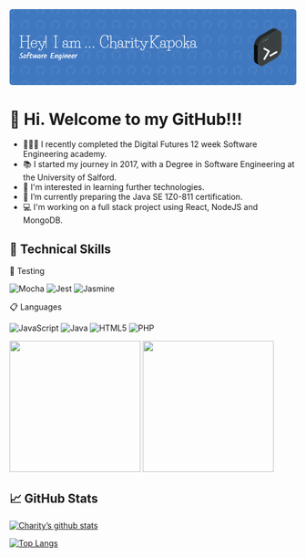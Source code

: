 ![My banner](assets/header-image.png)

# 👋 Hi. Welcome to my GitHub!!!

* 👩🏻‍💻 I recently completed the Digital Futures 12 week Software Engineering academy.
* 📚 I started my journey in 2017, with a Degree in Software Engineering at the University of Salford.
* 👀 I'm interested in learning further technologies.
* 🌱 I’m currently preparing the Java SE 1Z0-811 certification.
* 💻 I'm working on a full stack project using React, NodeJS and MongoDB.

## 💼 Technical Skills

🧪 Testing

![Mocha](https://img.shields.io/badge/-mocha-%238D6748?style=for-the-badge&logo=mocha&logoColor=white)
![Jest](https://img.shields.io/badge/-jest-%23C21325?style=for-the-badge&logo=jest&logoColor=white)
![Jasmine](https://img.shields.io/badge/-Jasmine-%238A4182?style=for-the-badge&logo=Jasmine&logoColor=white)

📋 Languages

![JavaScript](https://img.shields.io/badge/javascript-%23323330.svg?style=for-the-badge&logo=javascript&logoColor=%23F7DF1E)
![Java](https://img.shields.io/badge/java-%23ED8B00.svg?style=for-the-badge&logo=java&logoColor=white)
![HTML5](https://img.shields.io/badge/html5-%23E34F26.svg?style=for-the-badge&logo=html5&logoColor=white)
![PHP](https://img.shields.io/badge/php-%23777BB4.svg?style=for-the-badge&logo=php&logoColor=white)

<img src="https://github.com/KapokaC/KapokaC/blob/main/assets/oracle-java.png" width="230" height="230">
<img src="https://github.com/KapokaC/KapokaC/blob/main/assets/agile-explorer.png" width="230" height="230">

## 📈 GitHub Stats 

[![Charity’s github stats](https://github-readme-stats.vercel.app/api?username=KapokaC)](https://github.com/KapokaC)

[![Top Langs](https://github-readme-stats.vercel.app/api/top-langs/?username=yushi1007&layout=compact)](https://github.com/KapokaC)


 
